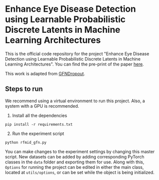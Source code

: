 # Enhance Eye Disease Detection using Learnable Probabilistic Discrete Latents in Machine Learning Architectures

This is the official code repository for the project "Enhance Eye Disease Detection using Learnable Probabilistic Discrete Latents in Machine Learning Architectures". You can find the pre-print of the paper [here](https://arxiv.org/abs/2402.16865).

This work is adapted from [GFNDropout](https://github.com/kaiyuanmifen/GFNDropout).

## Steps to run
We recommend using a virtual environment to run this project. Also, a system with a GPU is recommended.

1. Install all the dependencies

```
pip install -r requirements.txt
```

2. Run the experiment script

```
python rfmid_gfn.py
```

You can make changes to the experiment settings by changing this master script. New datasets can be added by adding corresponding PyTorch classes in the `data` folder and exporting them for use. Along with this, `Options` for running the project can be edited in either the main class, located at `utils/options`, or can be set while the object is being initialized.